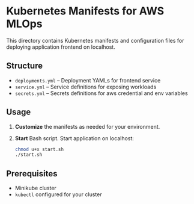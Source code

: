 # Kubernetes Manifests for AWS MLOps

This directory contains Kubernetes manifests and configuration files for deploying application frontend on localhost.

## Structure

- `deployments.yml` – Deployment YAMLs for frontend service
- `service.yml` – Service definitions for exposing workloads
- `secrets.yml` – Secrets definitions for aws credential and env variables

## Usage

1. **Customize** the manifests as needed for your environment.
2. **Start** Bash script. Start application on localhost:

    ```sh
    chmod u+x start.sh
    ./start.sh
    ```

## Prerequisites

- Minikube cluster
- `kubectl` configured for your cluster
